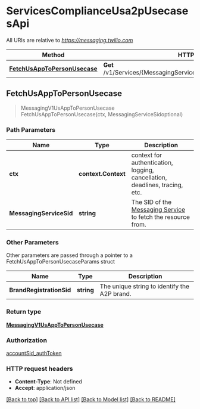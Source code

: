 # ServicesComplianceUsa2pUsecasesApi

All URIs are relative to *https://messaging.twilio.com*

Method | HTTP request | Description
------------- | ------------- | -------------
[**FetchUsAppToPersonUsecase**](ServicesComplianceUsa2pUsecasesApi.md#FetchUsAppToPersonUsecase) | **Get** /v1/Services/{MessagingServiceSid}/Compliance/Usa2p/Usecases | 



## FetchUsAppToPersonUsecase

> MessagingV1UsAppToPersonUsecase FetchUsAppToPersonUsecase(ctx, MessagingServiceSidoptional)





### Path Parameters


Name | Type | Description
------------- | ------------- | -------------
**ctx** | **context.Context** | context for authentication, logging, cancellation, deadlines, tracing, etc.
**MessagingServiceSid** | **string** | The SID of the [Messaging Service](https://www.twilio.com/docs/messaging/services/api) to fetch the resource from.

### Other Parameters

Other parameters are passed through a pointer to a FetchUsAppToPersonUsecaseParams struct


Name | Type | Description
------------- | ------------- | -------------
**BrandRegistrationSid** | **string** | The unique string to identify the A2P brand.

### Return type

[**MessagingV1UsAppToPersonUsecase**](MessagingV1UsAppToPersonUsecase.md)

### Authorization

[accountSid_authToken](../README.md#accountSid_authToken)

### HTTP request headers

- **Content-Type**: Not defined
- **Accept**: application/json

[[Back to top]](#) [[Back to API list]](../README.md#documentation-for-api-endpoints)
[[Back to Model list]](../README.md#documentation-for-models)
[[Back to README]](../README.md)

